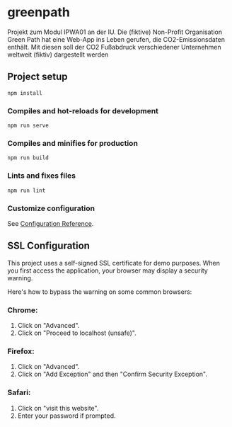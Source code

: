 # greenpath

Projekt zum Modul IPWA01 an der IU. Die (fiktive) Non-Profit Organisation Green Path hat eine Web-App ins Leben gerufen, die CO2-Emissionsdaten enthält. Mit diesen soll der CO2 Fußabdruck verschiedener Unternehmen weltweit (fiktiv) dargestellt werden

## Project setup
```
npm install
```

### Compiles and hot-reloads for development
```
npm run serve
```

### Compiles and minifies for production
```
npm run build
```

### Lints and fixes files
```
npm run lint
```

### Customize configuration
See [Configuration Reference](https://cli.vuejs.org/config/).

## SSL Configuration

This project uses a self-signed SSL certificate for demo purposes. When you first access the application, your browser may display a security warning.

Here's how to bypass the warning on some common browsers:

### Chrome:
1. Click on "Advanced".
2. Click on "Proceed to localhost (unsafe)".

### Firefox:
1. Click on "Advanced".
2. Click on "Add Exception" and then "Confirm Security Exception".

### Safari:
1. Click on "visit this website".
2. Enter your password if prompted.
